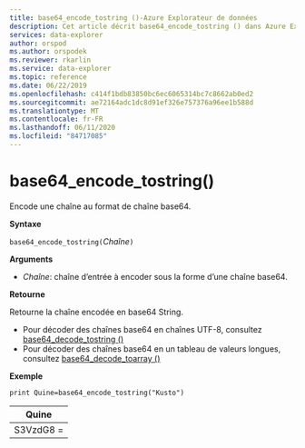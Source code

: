```yaml
---
title: base64_encode_tostring ()-Azure Explorateur de données
description: Cet article décrit base64_encode_tostring () dans Azure Explorateur de données.
services: data-explorer
author: orspod
ms.author: orspodek
ms.reviewer: rkarlin
ms.service: data-explorer
ms.topic: reference
ms.date: 06/22/2019
ms.openlocfilehash: c414f1bdb83850bc6ec6065314bc7c8662ab0ed2
ms.sourcegitcommit: ae72164adc1dc8d91ef326e757376a96ee1b588d
ms.translationtype: MT
ms.contentlocale: fr-FR
ms.lasthandoff: 06/11/2020
ms.locfileid: "84717085"
---
```

# <a name="base64_encode_tostring"></a>base64_encode_tostring()

Encode une chaîne au format de chaîne base64.

**Syntaxe**

`base64_encode_tostring(`*Chaîne*`)`

**Arguments**

* *Chaîne*: chaîne d’entrée à encoder sous la forme d’une chaîne base64.

**Retourne**

Retourne la chaîne encodée en base64 String.

* Pour décoder des chaînes base64 en chaînes UTF-8, consultez [base64_decode_tostring ()](base64_decode_tostringfunction.md)
* Pour décoder des chaînes base64 en un tableau de valeurs longues, consultez [base64_decode_toarray ()](base64_decode_toarrayfunction.md)


**Exemple**

<!-- csl: https://help.kusto.windows.net:443/Samples -->
```kusto
print Quine=base64_encode_tostring("Kusto")
```

|Quine   |
|--------|
|S3VzdG8 =|

